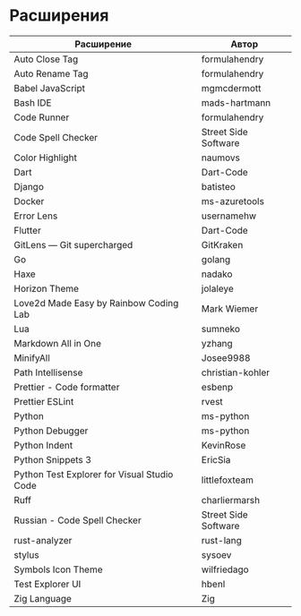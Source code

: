 # Расширения

| Расширение                                  | Автор                |
| ------------------------------------------- | -------------------- |
| Auto Close Tag                              | formulahendry        |
| Auto Rename Tag                             | formulahendry        |
| Babel JavaScript                            | mgmcdermott          |
| Bash IDE                                    | mads-hartmann        |
| Code Runner                                 | formulahendry        |
| Code Spell Checker                          | Street Side Software |
| Color Highlight                             | naumovs              |
| Dart                                        | Dart-Code            |
| Django                                      | batisteo             |
| Docker                                      | ms-azuretools        |
| Error Lens                                  | usernamehw           |
| Flutter                                     | Dart-Code            |
| GitLens — Git supercharged                  | GitKraken            |
| Go                                          | golang               |
| Haxe                                        | nadako               |
| Horizon Theme                               | jolaleye             |
| Love2d Made Easy by Rainbow Coding Lab      | Mark Wiemer          |
| Lua                                         | sumneko              |
| Markdown All in One                         | yzhang               |
| MinifyAll                                   | Josee9988            |
| Path Intellisense                           | christian-kohler     |
| Prettier - Code formatter                   | esbenp               |
| Prettier ESLint                             | rvest                |
| Python                                      | ms-python            |
| Python Debugger                             | ms-python            |
| Python Indent                               | KevinRose            |
| Python Snippets 3                           | EricSia              |
| Python Test Explorer for Visual Studio Code | littlefoxteam        |
| Ruff                                        | charliermarsh        |
| Russian - Code Spell Checker                | Street Side Software |
| rust-analyzer                               | rust-lang            |
| stylus                                      | sysoev               |
| Symbols Icon Theme                          | wilfriedago          |
| Test Explorer UI                            | hbenl                |
| Zig Language                                | Zig                  |
